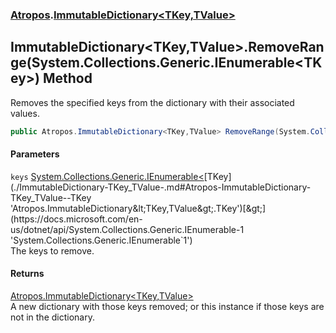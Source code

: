 ### [Atropos](./Atropos.md 'Atropos').[ImmutableDictionary&lt;TKey,TValue&gt;](./ImmutableDictionary-TKey_TValue-.md 'Atropos.ImmutableDictionary&lt;TKey,TValue&gt;')
## ImmutableDictionary&lt;TKey,TValue&gt;.RemoveRange(System.Collections.Generic.IEnumerable&lt;TKey&gt;) Method
Removes the specified keys from the dictionary with their associated values.  
```csharp
public Atropos.ImmutableDictionary<TKey,TValue> RemoveRange(System.Collections.Generic.IEnumerable<TKey> keys);
```
#### Parameters
<a name='Atropos-ImmutableDictionary-TKey_TValue--RemoveRange(System-Collections-Generic-IEnumerable-TKey-)-keys'></a>
`keys` [System.Collections.Generic.IEnumerable&lt;](https://docs.microsoft.com/en-us/dotnet/api/System.Collections.Generic.IEnumerable-1 'System.Collections.Generic.IEnumerable`1')[TKey](./ImmutableDictionary-TKey_TValue-.md#Atropos-ImmutableDictionary-TKey_TValue--TKey 'Atropos.ImmutableDictionary&lt;TKey,TValue&gt;.TKey')[&gt;](https://docs.microsoft.com/en-us/dotnet/api/System.Collections.Generic.IEnumerable-1 'System.Collections.Generic.IEnumerable`1')  
The keys to remove.  
  
#### Returns
[Atropos.ImmutableDictionary&lt;](./ImmutableDictionary-TKey_TValue-.md 'Atropos.ImmutableDictionary&lt;TKey,TValue&gt;')[TKey](./ImmutableDictionary-TKey_TValue-.md#Atropos-ImmutableDictionary-TKey_TValue--TKey 'Atropos.ImmutableDictionary&lt;TKey,TValue&gt;.TKey')[,](./ImmutableDictionary-TKey_TValue-.md 'Atropos.ImmutableDictionary&lt;TKey,TValue&gt;')[TValue](./ImmutableDictionary-TKey_TValue-.md#Atropos-ImmutableDictionary-TKey_TValue--TValue 'Atropos.ImmutableDictionary&lt;TKey,TValue&gt;.TValue')[&gt;](./ImmutableDictionary-TKey_TValue-.md 'Atropos.ImmutableDictionary&lt;TKey,TValue&gt;')  
A new dictionary with those keys removed; or this instance if those keys are not in the dictionary.  
